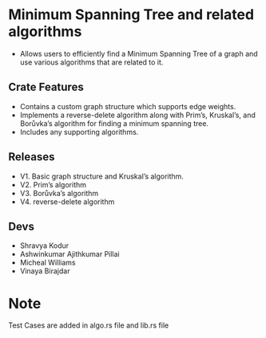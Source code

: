 # Minimum Spanning Tree and related algorithms

- Allows users to efficiently find a Minimum Spanning Tree of a graph and use various algorithms that are related to it.

## Crate Features

- Contains a custom graph structure which supports edge weights.
- Implements a reverse-delete algorithm along with Prim’s, Kruskal’s, and Borůvka’s algorithm for finding a minimum spanning tree.
- Includes any supporting algorithms.

## Releases

- V1. Basic graph structure and Kruskal’s algorithm.
- V2. Prim’s algorithm
- V3. Borůvka’s algorithm
- V4. reverse-delete algorithm

## Devs

- Shravya Kodur
- Ashwinkumar Ajithkumar Pillai
- Micheal Williams
- Vinaya Birajdar

# Note

Test Cases are added in algo.rs file and lib.rs file
